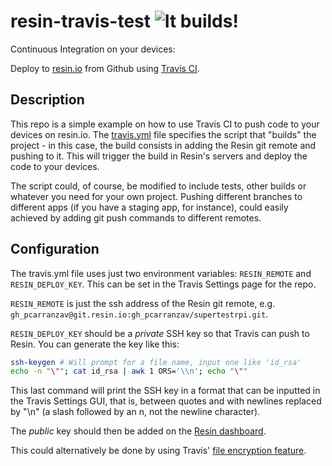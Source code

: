 # resin-travis-test ![It builds!](https://travis-ci.org/resin-io-projects/resin-travis-test.svg?branch=master)

Continuous Integration on your devices:

Deploy to [resin.io](https://resin.io) from Github using [Travis CI](https://travis-ci.org).

## Description

This repo is a simple example on how to use Travis CI to push code to your devices on resin.io.
The [travis.yml](./.travis.yml) file specifies the script that "builds" the project - in this case, the build consists in adding the Resin git remote and pushing to it. This will trigger the build in Resin's servers and deploy the code to your devices.

The script could, of course, be modified to include tests, other builds or whatever you need for your own project. Pushing different branches to different apps (if you have a staging app, for instance), could easily achieved by adding git push commands to different remotes.

## Configuration

The travis.yml file uses just two environment variables: `RESIN_REMOTE` and `RESIN_DEPLOY_KEY`. This can be set in the Travis Settings page for the repo.

`RESIN_REMOTE` is just the ssh address of the Resin git remote, e.g. `gh_pcarranzav@git.resin.io:gh_pcarranzav/supertestrpi.git`.

`RESIN_DEPLOY_KEY` should be a *private* SSH key so that Travis can push to Resin. You can generate the key like this:
```bash
ssh-keygen # Will prompt for a file name, input one like 'id_rsa'
echo -n "\""; cat id_rsa | awk 1 ORS='\\n'; echo "\""
```
This last command will print the SSH key in a format that can be inputted in the Travis Settings GUI, that is, between quotes and with newlines replaced by "\n" (a slash followed by an n, not the newline character).

The *public* key should then be added on the [Resin dashboard](https://dashboard.resin.io/preferences?tab=sshkeys).

This could alternatively be done by using Travis' [file encryption feature](http://docs.travis-ci.com/user/encrypting-files/).
